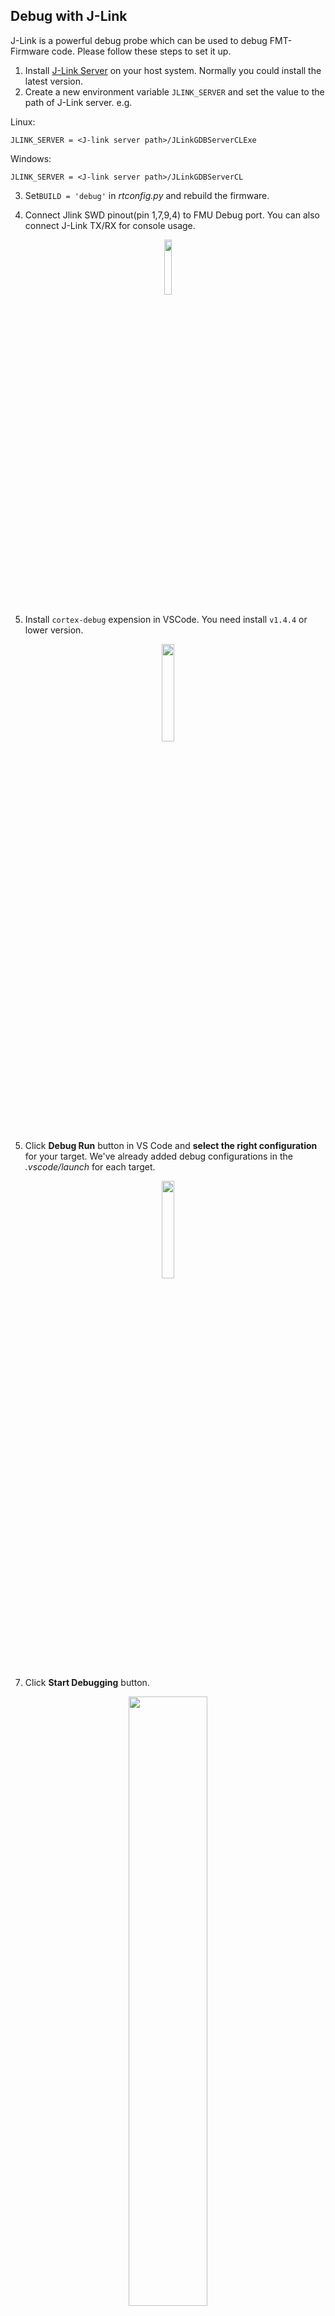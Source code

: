 
## Debug with J-Link

J-Link is a powerful debug probe which can be used to debug FMT-Firmware code. Please follow these steps to set it up.

1. Install [J-Link Server](https://www.segger.com/downloads/jlink/) on your host system. Normally you could install the latest version.
2. Create a new environment variable `JLINK_SERVER` and set the value to the path of J-Link server. e.g.

Linux:
```
JLINK_SERVER = <J-link server path>/JLinkGDBServerCLExe
```

Windows:
```
JLINK_SERVER = <J-link server path>/JLinkGDBServerCL
```

3. Set`BUILD = 'debug'` in *rtconfig.py* and rebuild the firmware.

4. Connect Jlink SWD pinout(pin 1,7,9,4) to FMU Debug port. You can also connect J-Link TX/RX for console usage.

<p align="center">
  <img src="./figures/jlink_pinout.png" width="15%">
</p>

5. Install `cortex-debug` expension in VSCode. You need install `v1.4.4` or lower version.

<p align="center">
  <img src="./figures/cortex-debug.png" width="20%">
</p>

5. Click **Debug Run** button in VS Code and **select the right configuration** for your target. We've already added debug configurations in the *.vscode/launch* for each target.

<p align="center">
  <img src="./figures/jlink1.png" width="20%">
</p>

7. Click **Start Debugging** button.

<p align="center">
  <img src="./figures/jlink2.png" width="50%">
</p>
